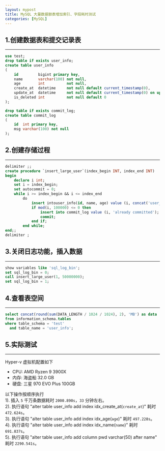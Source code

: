 ```yaml
---
layout: mypost 
title: MySQL 大量数据额表增加索引、字段耗时测试 
categories: [MySQL]
---
```


## 1.创建数据表和提交记录表
---
```sql
use test;
drop table if exists user_info;
create table user_info
(
    id         bigint primary key,
    name       varchar(100) not null,
    age        int          not null,
    create_at  datetime     not null default current_timestamp(0),
    update_at  datetime     not null default current_timestamp(0) on update current_timestamp(0),
    is_deleted int          not null default 0
);

drop table if exists commit_log;
create table commit_log
(
    id  int primary key,
    msg varchar(100) not null
);
```

## 2.创建存储过程
---
```sql
delimiter ;;
create procedure `insert_large_user`(index_begin INT, index_end INT)
begin
    declare i int;
    set i = index_begin;
    set autocommit = 0;
    while i >= index_begin && i <= index_end
        do
            insert intouser_info(id, name, age) value (i, concat('user_', i), i % 100); set i = i + 1;
            if mod(i, 100000) <= 0 then
                insert into commit_log value (i, 'already committed');
                commit;
            end if;
        end while;
end;;
delimiter ;
```

## 3.关闭日志功能，插入数据
---

```sql
show variables like 'sql_log_bin';
set sql_log_bin = 0;
call insert_large_user(1, 50000000);
set sql_log_bin = 1;
```

## 4.查看表空间
--- 
```sql
select concat(round(sum(DATA_LENGTH / 1024 / 1024), 2), 'MB') as data
from information_schema.tables
where table_schema = 'test'
  and table_name = 'user_info';
```

## 5.实际测试
--- 
Hyper-v 虚拟机配置如下  
- CPU: AMD Ryzen 9 3900X   
- 内存: 海盗船 32.0 GB   
- 硬盘: 三星 970 EVO Plus 100GB  

以下操作按顺序执行   
1). 插入 `5` 千万条数据耗时 `2000.890s`，`33` 分钟左右。  
2). 执行语句 "alter table user_info add index idx_create_at(`create_at`)" 耗时 `472.624s`。   
3). 执行语句 "alter table user_info add index idx_age(`age`)" 耗时 `497.228s`。  
4). 执行语句 "alter table user_info add index idx_name(`name`)" 耗时 `691.837s`。  
5). 执行语句 "alter table user_info add column pwd varchar(50) after name" 耗时 `2290.541s`。

